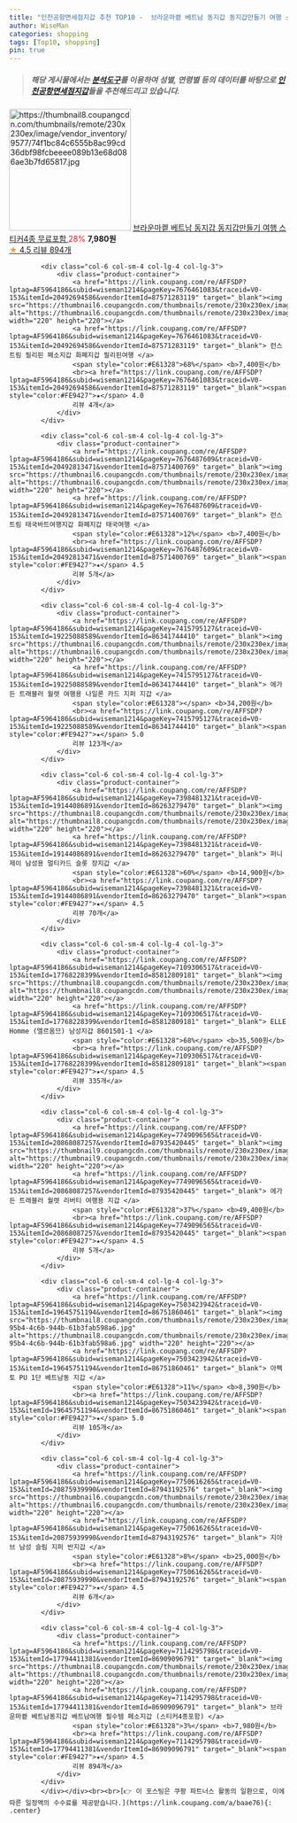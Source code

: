 ```yaml
---
title: "인천공항면세점지갑 추천 TOP10 -  브라운마켙 베트남 동지갑 동지갑만들기 여행 스티커4종 무료포함 "
author: WiseMan
categories: shopping
tags: [Top10, shopping]
pin: true
---
```


> ##### 해당 게시물에서는 [**분석도구**](https://itemscout.io/)를 이용하여 **성별**, **연령별** 등의 데이터를 바탕으로 [**인천공항면세점지갑**](https://link.coupang.com/a/baae76)들을 추천해드리고 있습니다.
<div class="container"><div class="row">
            <div class="col-6 col-sm-4 col-lg-4 col-lg-3">
                <div class="product-container">
                    <a href="https://link.coupang.com/re/AFFSDP?lptag=AF5964186&subid=wiseman1214&pageKey=7114295798&traceid=V0-153&itemId=17794411382&vendorItemId=86909096811" target="_blank"><img src="https://thumbnail8.coupangcdn.com/thumbnails/remote/230x230ex/image/vendor_inventory/9577/74f1bc84c6555b8ac99cd36dbf98fcbeeee089b13e68d086ae3b7fd65817.jpg" alt="https://thumbnail8.coupangcdn.com/thumbnails/remote/230x230ex/image/vendor_inventory/9577/74f1bc84c6555b8ac99cd36dbf98fcbeeee089b13e68d086ae3b7fd65817.jpg" width="220" height="220"></a>
                    <a href="https://link.coupang.com/re/AFFSDP?lptag=AF5964186&subid=wiseman1214&pageKey=7114295798&traceid=V0-153&itemId=17794411382&vendorItemId=86909096811" target="_blank"> 브라운마켙 베트남 동지갑 동지갑만들기 여행 스티커4종 무료포함 </a>
                    <span style="color:#E61328">28%</span> <b>7,980원</b>
                    <br><a href="https://link.coupang.com/re/AFFSDP?lptag=AF5964186&subid=wiseman1214&pageKey=7114295798&traceid=V0-153&itemId=17794411382&vendorItemId=86909096811" target="_blank"><span style="color:#FE9427">★</span> 4.5
                    리뷰 894개</a>
                </div>
            </div>
            
            <div class="col-6 col-sm-4 col-lg-4 col-lg-3">
                <div class="product-container">
                    <a href="https://link.coupang.com/re/AFFSDP?lptag=AF5964186&subid=wiseman1214&pageKey=7676461083&traceid=V0-153&itemId=20492694586&vendorItemId=87571283119" target="_blank"><img src="https://thumbnail6.coupangcdn.com/thumbnails/remote/230x230ex/image/vendor_inventory/4732/7c83eb2256d998308e321e4bc4f5e7a362e2959196c1e460058671ebad8a.jpg" alt="https://thumbnail6.coupangcdn.com/thumbnails/remote/230x230ex/image/vendor_inventory/4732/7c83eb2256d998308e321e4bc4f5e7a362e2959196c1e460058671ebad8a.jpg" width="220" height="220"></a>
                    <a href="https://link.coupang.com/re/AFFSDP?lptag=AF5964186&subid=wiseman1214&pageKey=7676461083&traceid=V0-153&itemId=20492694586&vendorItemId=87571283119" target="_blank"> 런스트림 필리핀 페소지갑 화폐지갑 필리핀여행 </a>
                    <span style="color:#E61328">68%</span> <b>7,400원</b>
                    <br><a href="https://link.coupang.com/re/AFFSDP?lptag=AF5964186&subid=wiseman1214&pageKey=7676461083&traceid=V0-153&itemId=20492694586&vendorItemId=87571283119" target="_blank"><span style="color:#FE9427">★</span> 4.0
                    리뷰 4개</a>
                </div>
            </div>
            
            <div class="col-6 col-sm-4 col-lg-4 col-lg-3">
                <div class="product-container">
                    <a href="https://link.coupang.com/re/AFFSDP?lptag=AF5964186&subid=wiseman1214&pageKey=7676487609&traceid=V0-153&itemId=20492813471&vendorItemId=87571400769" target="_blank"><img src="https://thumbnail6.coupangcdn.com/thumbnails/remote/230x230ex/image/vendor_inventory/7606/9987c894239b5e4be61de512598c1edd47a5579bc7192e72451199c81219.jpg" alt="https://thumbnail6.coupangcdn.com/thumbnails/remote/230x230ex/image/vendor_inventory/7606/9987c894239b5e4be61de512598c1edd47a5579bc7192e72451199c81219.jpg" width="220" height="220"></a>
                    <a href="https://link.coupang.com/re/AFFSDP?lptag=AF5964186&subid=wiseman1214&pageKey=7676487609&traceid=V0-153&itemId=20492813471&vendorItemId=87571400769" target="_blank"> 런스트림 태국바트여행지갑 화폐지갑 태국여행 </a>
                    <span style="color:#E61328">12%</span> <b>7,400원</b>
                    <br><a href="https://link.coupang.com/re/AFFSDP?lptag=AF5964186&subid=wiseman1214&pageKey=7676487609&traceid=V0-153&itemId=20492813471&vendorItemId=87571400769" target="_blank"><span style="color:#FE9427">★</span> 4.5
                    리뷰 5개</a>
                </div>
            </div>
            
            <div class="col-6 col-sm-4 col-lg-4 col-lg-3">
                <div class="product-container">
                    <a href="https://link.coupang.com/re/AFFSDP?lptag=AF5964186&subid=wiseman1214&pageKey=7415795127&traceid=V0-153&itemId=19225088589&vendorItemId=86341744410" target="_blank"><img src="https://thumbnail6.coupangcdn.com/thumbnails/remote/230x230ex/image/rs_quotation_api/grbp6axh/38353b6977da4099972544ea534c9691.jpg" alt="https://thumbnail6.coupangcdn.com/thumbnails/remote/230x230ex/image/rs_quotation_api/grbp6axh/38353b6977da4099972544ea534c9691.jpg" width="220" height="220"></a>
                    <a href="https://link.coupang.com/re/AFFSDP?lptag=AF5964186&subid=wiseman1214&pageKey=7415795127&traceid=V0-153&itemId=19225088589&vendorItemId=86341744410" target="_blank"> 에가든 트래블러 월렛 여행용 나일론 카드 지퍼 지갑 </a>
                    <span style="color:#E61328"></span> <b>34,200원</b>
                    <br><a href="https://link.coupang.com/re/AFFSDP?lptag=AF5964186&subid=wiseman1214&pageKey=7415795127&traceid=V0-153&itemId=19225088589&vendorItemId=86341744410" target="_blank"><span style="color:#FE9427">★</span> 5.0
                    리뷰 123개</a>
                </div>
            </div>
            
            <div class="col-6 col-sm-4 col-lg-4 col-lg-3">
                <div class="product-container">
                    <a href="https://link.coupang.com/re/AFFSDP?lptag=AF5964186&subid=wiseman1214&pageKey=7398481321&traceid=V0-153&itemId=19144086891&vendorItemId=86263279470" target="_blank"><img src="https://thumbnail8.coupangcdn.com/thumbnails/remote/230x230ex/image/rs_quotation_api/6ksinxta/ef833bc4b9bb419b94ab7cae1867c4f7.jpg" alt="https://thumbnail8.coupangcdn.com/thumbnails/remote/230x230ex/image/rs_quotation_api/6ksinxta/ef833bc4b9bb419b94ab7cae1867c4f7.jpg" width="220" height="220"></a>
                    <a href="https://link.coupang.com/re/AFFSDP?lptag=AF5964186&subid=wiseman1214&pageKey=7398481321&traceid=V0-153&itemId=19144086891&vendorItemId=86263279470" target="_blank"> 퍼니제이 남성용 멀티카드 슬롯 장지갑 </a>
                    <span style="color:#E61328">60%</span> <b>14,900원</b>
                    <br><a href="https://link.coupang.com/re/AFFSDP?lptag=AF5964186&subid=wiseman1214&pageKey=7398481321&traceid=V0-153&itemId=19144086891&vendorItemId=86263279470" target="_blank"><span style="color:#FE9427">★</span> 4.5
                    리뷰 70개</a>
                </div>
            </div>
            
            <div class="col-6 col-sm-4 col-lg-4 col-lg-3">
                <div class="product-container">
                    <a href="https://link.coupang.com/re/AFFSDP?lptag=AF5964186&subid=wiseman1214&pageKey=7109306517&traceid=V0-153&itemId=17768228399&vendorItemId=85812809181" target="_blank"><img src="https://thumbnail8.coupangcdn.com/thumbnails/remote/230x230ex/image/vendor_inventory/5f21/49f643664c3c2d734e048657f81e1dee8d448c50bbc97b35eec8f685509c.jpg" alt="https://thumbnail8.coupangcdn.com/thumbnails/remote/230x230ex/image/vendor_inventory/5f21/49f643664c3c2d734e048657f81e1dee8d448c50bbc97b35eec8f685509c.jpg" width="220" height="220"></a>
                    <a href="https://link.coupang.com/re/AFFSDP?lptag=AF5964186&subid=wiseman1214&pageKey=7109306517&traceid=V0-153&itemId=17768228399&vendorItemId=85812809181" target="_blank"> ELLE Homme (엘르옴므) 남성지갑 8601501-1 </a>
                    <span style="color:#E61328">68%</span> <b>35,500원</b>
                    <br><a href="https://link.coupang.com/re/AFFSDP?lptag=AF5964186&subid=wiseman1214&pageKey=7109306517&traceid=V0-153&itemId=17768228399&vendorItemId=85812809181" target="_blank"><span style="color:#FE9427">★</span> 4.5
                    리뷰 335개</a>
                </div>
            </div>
            
            <div class="col-6 col-sm-4 col-lg-4 col-lg-3">
                <div class="product-container">
                    <a href="https://link.coupang.com/re/AFFSDP?lptag=AF5964186&subid=wiseman1214&pageKey=7749096565&traceid=V0-153&itemId=20868087257&vendorItemId=87935420445" target="_blank"><img src="https://thumbnail9.coupangcdn.com/thumbnails/remote/230x230ex/image/vendor_inventory/504f/9d1cd356503a4ad94e50b78dcdb362ea48335daa306fbec42e5cf5730faa.jpg" alt="https://thumbnail9.coupangcdn.com/thumbnails/remote/230x230ex/image/vendor_inventory/504f/9d1cd356503a4ad94e50b78dcdb362ea48335daa306fbec42e5cf5730faa.jpg" width="220" height="220"></a>
                    <a href="https://link.coupang.com/re/AFFSDP?lptag=AF5964186&subid=wiseman1214&pageKey=7749096565&traceid=V0-153&itemId=20868087257&vendorItemId=87935420445" target="_blank"> 에가든 트래블러 월렛 리버티 여행용 지갑 </a>
                    <span style="color:#E61328">37%</span> <b>49,400원</b>
                    <br><a href="https://link.coupang.com/re/AFFSDP?lptag=AF5964186&subid=wiseman1214&pageKey=7749096565&traceid=V0-153&itemId=20868087257&vendorItemId=87935420445" target="_blank"><span style="color:#FE9427">★</span> 4.5
                    리뷰 5개</a>
                </div>
            </div>
            
            <div class="col-6 col-sm-4 col-lg-4 col-lg-3">
                <div class="product-container">
                    <a href="https://link.coupang.com/re/AFFSDP?lptag=AF5964186&subid=wiseman1214&pageKey=7503423942&traceid=V0-153&itemId=19645751194&vendorItemId=86751860461" target="_blank"><img src="https://thumbnail8.coupangcdn.com/thumbnails/remote/230x230ex/image/retail/images/2023/08/01/14/8/5e97995c-95b4-4c6b-944b-61b3fab598a6.jpg" alt="https://thumbnail8.coupangcdn.com/thumbnails/remote/230x230ex/image/retail/images/2023/08/01/14/8/5e97995c-95b4-4c6b-944b-61b3fab598a6.jpg" width="220" height="220"></a>
                    <a href="https://link.coupang.com/re/AFFSDP?lptag=AF5964186&subid=wiseman1214&pageKey=7503423942&traceid=V0-153&itemId=19645751194&vendorItemId=86751860461" target="_blank"> 아펙토 PU 1단 베트남동 지갑 </a>
                    <span style="color:#E61328">11%</span> <b>8,390원</b>
                    <br><a href="https://link.coupang.com/re/AFFSDP?lptag=AF5964186&subid=wiseman1214&pageKey=7503423942&traceid=V0-153&itemId=19645751194&vendorItemId=86751860461" target="_blank"><span style="color:#FE9427">★</span> 5.0
                    리뷰 105개</a>
                </div>
            </div>
            
            <div class="col-6 col-sm-4 col-lg-4 col-lg-3">
                <div class="product-container">
                    <a href="https://link.coupang.com/re/AFFSDP?lptag=AF5964186&subid=wiseman1214&pageKey=7750616265&traceid=V0-153&itemId=20875939990&vendorItemId=87943192576" target="_blank"><img src="https://thumbnail6.coupangcdn.com/thumbnails/remote/230x230ex/image/vendor_inventory/ca18/71cbe69982ba52ad1c281894ea5c22d9e58e3c75d503cead2a37ae82c860.jpg" alt="https://thumbnail6.coupangcdn.com/thumbnails/remote/230x230ex/image/vendor_inventory/ca18/71cbe69982ba52ad1c281894ea5c22d9e58e3c75d503cead2a37ae82c860.jpg" width="220" height="220"></a>
                    <a href="https://link.coupang.com/re/AFFSDP?lptag=AF5964186&subid=wiseman1214&pageKey=7750616265&traceid=V0-153&itemId=20875939990&vendorItemId=87943192576" target="_blank"> 지아브 남성 슬림 지퍼 반지갑 </a>
                    <span style="color:#E61328">8%</span> <b>25,000원</b>
                    <br><a href="https://link.coupang.com/re/AFFSDP?lptag=AF5964186&subid=wiseman1214&pageKey=7750616265&traceid=V0-153&itemId=20875939990&vendorItemId=87943192576" target="_blank"><span style="color:#FE9427">★</span> 4.5
                    리뷰 6개</a>
                </div>
            </div>
            
            <div class="col-6 col-sm-4 col-lg-4 col-lg-3">
                <div class="product-container">
                    <a href="https://link.coupang.com/re/AFFSDP?lptag=AF5964186&subid=wiseman1214&pageKey=7114295798&traceid=V0-153&itemId=17794411381&vendorItemId=86909096791" target="_blank"><img src="https://thumbnail8.coupangcdn.com/thumbnails/remote/230x230ex/image/vendor_inventory/9577/74f1bc84c6555b8ac99cd36dbf98fcbeeee089b13e68d086ae3b7fd65817.jpg" alt="https://thumbnail8.coupangcdn.com/thumbnails/remote/230x230ex/image/vendor_inventory/9577/74f1bc84c6555b8ac99cd36dbf98fcbeeee089b13e68d086ae3b7fd65817.jpg" width="220" height="220"></a>
                    <a href="https://link.coupang.com/re/AFFSDP?lptag=AF5964186&subid=wiseman1214&pageKey=7114295798&traceid=V0-153&itemId=17794411381&vendorItemId=86909096791" target="_blank"> 브라운마켙 베트남동지갑 베트남여행 필수템 페소지갑 (스티커4종포함) </a>
                    <span style="color:#E61328">3%</span> <b>7,980원</b>
                    <br><a href="https://link.coupang.com/re/AFFSDP?lptag=AF5964186&subid=wiseman1214&pageKey=7114295798&traceid=V0-153&itemId=17794411381&vendorItemId=86909096791" target="_blank"><span style="color:#FE9427">★</span> 4.5
                    리뷰 894개</a>
                </div>
            </div>
            </div></div><br><br>[👉 이 포스팅은 쿠팡 파트너스 활동의 일환으로, 이에 따른 일정액의 수수료를 제공받습니다.](https://link.coupang.com/a/baae76){: .center}